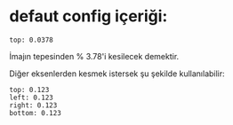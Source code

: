 # defaut config içeriği:
```
top: 0.0378
```
İmajın tepesinden % 3.78'i kesilecek demektir.


Diğer eksenlerden kesmek istersek şu şekilde kullanılabilir:

```
top: 0.123
left: 0.123
right: 0.123
bottom: 0.123
```

